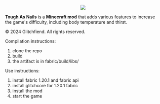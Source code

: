 <p align="center"><img src="https://i.imgur.com/r0ZlRwr.png"></p>

**Tough As Nails** is a **Minecraft mod** that adds various features to increase the game's difficulty, including body temperature and thirst.

© 2024 Glitchfiend. All rights reserved.

Compilation instructions:
1. clone the repo
2. build
3. the artifact is in fabric/build/libs/

Use instructions:
1. install fabric 1.20.1 and fabric api
2. install glitchcore for 1.20.1 fabric
3. install the mod
4. start the game